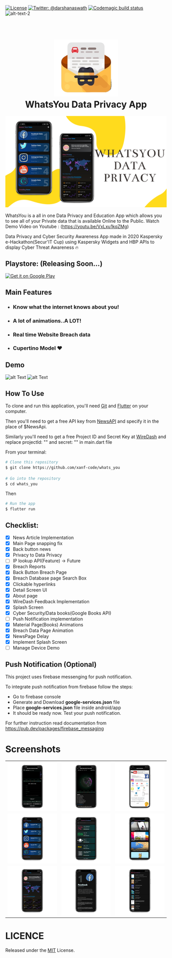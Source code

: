 [![License](https://img.shields.io/badge/license-MIT-green.svg?style=flat)](https://github.com/xanf-code/whats_you/blob/master/LICENSE)
[![Twitter: @darshanaswath](https://img.shields.io/badge/contact-@darshanaswath.svg?style=flat)](https://twitter.com/iamlardBendtner)
[![Codemagic build status](https://api.codemagic.io/apps/5f085eb95b00866571cf7cb5/5f085eb95b00866571cf7cb4/status_badge.svg)](https://codemagic.io/apps/5f085eb95b00866571cf7cb5/5f085eb95b00866571cf7cb4/latest_build) ![alt-text-2](https://i.ibb.co/LpfbDwJ/ksky.png "Kaspersky Widget")

<h1 align="center">
  <br>
  <a href="https://github.com/xanf-code/whats_you"><img src="https://github.com/xanf-code/whats_you/blob/master/resources/logo.png" alt="WhatsYou Logo" width="200"></a>
  <br>
  WhatsYou Data Privacy App
  <br>
</h1>

![alt text](resources/main.png "Banner")

WhatsYou is a all in one Data Privacy and Education App which allows you to see all of your Private data that is available Online to the Public.
Watch Demo Video on Youtube : (https://youtu.be/VxLxu1kqZMg)

Data Privacy and Cyber Security Awareness App made in 2020 Kaspersky e-Hackathon(Secur'IT Cup) using Kaspersky Widgets and HBP APIs to display Cyber Threat Awareness :fire:

## Playstore: (Releasing Soon...)

<a href='https://play.google.com/store/apps/details?id=com.you.whats_you'><img alt='Get it on Google Play' src='https://play.google.com/intl/en_us/badges/images/generic/en_badge_web_generic.png' width="200px"/></a>

## Main Features

- ### Know what the internet knows about you!
- ### A lot of animations..A LOT!
- ### Real time Website Breach data
- ### Cupertino Model :heart:

## Demo

![alt Text](resources/demo.gif)
![alt Text](resources/demo2.gif)

## How To Use

To clone and run this application, you'll need [Git](https://git-scm.com) and [Flutter](https://flutter.dev) on your computer. 

Then you'll need to get a free API key from [NewsAPI](https://newsapi.org) and specify it in the place of $NewsApi.

Similarly you'll need to get a free Project ID and Secret Key at [WireDash](https://wiredash.io/) and replace projectId: "" and secret: "" in main.dart file 
   
From your terminal:

```bash
# Clone this repository
$ git clone https://github.com/xanf-code/whats_you

# Go into the repository
$ cd whats_you
```
Then
```bash
# Run the app
$ flutter run
```

## Checklist: 

- [x] News Article Implementation
- [x] Main Page snapping fix
- [x] Back button news
- [x] Privacy to Data Privacy
- [ ] IP lookup API(Feature) -> Future
- [x] Breach Reports
- [x] Back Button Breach Page
- [x] Breach Database page Search Box 
- [x] Clickable hyperlinks
- [x] Detail Screen UI
- [x] About page
- [x] WireDash Feedback Implementation
- [x] Splash Screen
- [x] Cyber Security/Data books(Google Books API)
- [ ] Push Notification implementation
- [x] Material Page(Books) Animations
- [x] Breach Data Page Animation
- [x] NewsPage Delay
- [x] Implement Splash Screen
- [ ] Manage Device Demo

## Push Notification (Optional)

This project uses firebase messenging for push notification.

To integrate push notification from firebase follow the steps:
- Go to firebase console
- Generate and Download **google-services.json** file
- Place **google-services.json** file inside android/app
- It should be ready now. Test your push notification.

For further instruction read documentation from https://pub.dev/packages/firebase_messaging

# Screenshots

|   |   |   |
|---|---|---|
|![alt text](resources/7.png "Screenshot 7")|![alt text](resources/8.png "Screenshot 8")|![alt text](resources/9.png "Screenshot 9")|
|![alt text](resources/1.png "Screenshot 1")|![alt text](resources/2.png "Screenshot 2")|![alt text](resources/3.png "Screenshot 3")|
|![alt text](resources/4.png "Screenshot 4")|![alt text](resources/5.png "Screenshot 5")|![alt text](resources/6.png "Screenshot 6")|

# LICENCE

Released under the [MIT](./LICENSE) License.<br>



